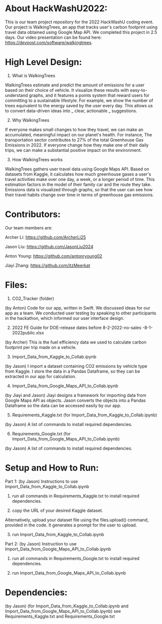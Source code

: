 # About HackWashU2022:
This is our team project repository for the 2022 HackWashU coding event. Our project is WalkingTrees, an app that tracks user's carbon footprint using travel data obtained using Google Map API. We completed this project in 2.5 days. Our video presentation can be found here: https://devpost.com/software/walkingtrees.

# High Level Design:
1. What is WalkingTrees

WalkingTrees estimate and predict the amount of emissions for a user based on their choice of vehicle. It visualize these results with easy-to-understand graphs, and it features a points system that reward users for committing to a sustainable lifestyle. For example, we show the number of trees equivalent to the energy saved by the user every day. This allows us to convert data-driven ideas into _ clear, actionable _ suggestions.

2. Why WalkingTrees

If everyone makes small changes to how they travel, we can make an accumulated, meaningful impact on our planet's health. For instance, The transportation sector contributes to 27% of the total Greenhouse Gas Emissions in 2022. If everyone change how they make one of their daily trips, we can make a substantial positive impact on the environment. 

3. How WalkingTrees works

WalkingTrees gathers user travel data using Google Maps API. Based on datasets from Kaggle, it calculates how much greenhouse gases a user's travel activities make over one day, a week, or a longer period of time. This estimation factors in the model of their family car and the route they take. Emissions data is visualized through graphs, so that the user can see how their travel habits change over time in terms of greenhouse gas emissions.

# Contributors:
Our team members are: 

Archer Li: https://github.com/ArcherLi25

Jason Liu: https://github.com/JasonLiu2024

Anton Young: https://github.com/antonryoung02

Jiayi Zhang: https://github.com/itzMeerkat

# Files:
1. CO2_Tracker (folder)

(by Anton) Code for our app, written in Swift.
We discussed ideas for our app as a team. We conducted user testing by speaking to other participants in the hackathon, which informed our user interface design.

2. 2022 FE Guide for DOE-release dates before 8-2-2022-no-sales -8-1-2022public.xlsx

(by Archer) This is the fuel efficiency data we used to calculate carbon footprint per trip made on a vehicle.

3. Import_Data_from_Kaggle_to_Collab.ipynb

(by Jason) I import a dataset containing CO2 emissions by vehicle type from Kaggle. I store the data in a Pandas Dataframe, so they can be extracted in our app for calculation.

4. Import_Data_from_Google_Maps_API_to_Collab.ipynb

(by Jiayi and Jason) Jiayi designs a framework for importing data from Google Maps API as objects. Jason converts the objects into a Pandas Dataframe so the data can be accessed easily by our app.

5. Requirements_Kaggle.txt (for Import_Data_from_Kaggle_to_Collab.ipynb)

(by Jason) A list of commands to install required dependencies.

6. Requirements_Google.txt (for Import_Data_from_Google_Maps_API_to_Collab.ipynb)

(by Jason) A list of commands to install required dependencies.

# Setup and How to Run:
Part 1: (by Jason) Instructions to use Import_Data_from_Kaggle_to_Collab.ipynb

1. run all commands in Requirements_Kaggle.txt to install required dependencies.

2. copy the URL of your desired Kaggle dataset.

Alternatively, upload your dataset file using the files.upload() command, provided in the code. It generates a prompt for the user to upload.

3. run Import_Data_from_Kaggle_to_Collab.ipynb

Part 2: (by Jason) Instruction to use Import_Data_from_Google_Maps_API_to_Collab.ipynb

1. run all commands in Requirements_Google.txt to install required dependencies.

2. run Import_Data_from_Google_Maps_API_to_Collab.ipynb

# Dependencies:
(by Jason) (for Import_Data_from_Kaggle_to_Collab.ipynb and Import_Data_from_Google_Maps_API_to_Collab.ipynb)
see Requirements_Kaggle.txt and Requirements_Google.txt
